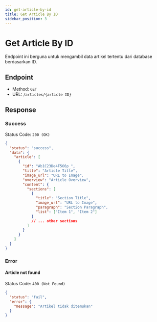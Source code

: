 ```yaml
---
id: get-article-by-id
title: Get Article By ID
sidebar_position: 3
---
```


# Get Article By ID

Endpoint ini berguna untuk mengambil data artikel tertentu dari database berdasarkan ID.

## Endpoint

- Method: `GET`
- URL: `/articles/{article ID}`

## Response

### Success

Status Code: `200 (OK)`

```json
{
  "status": "success",
  "data": {
    "article": [
      {
        "id": "Ab1C23De4F5O6p_",
        "title": "Article Title",
        "image_url": "URL to Image",
        "overview": "Article Overview",
        "content": {
          "sections": [
            {
              "title": "Section Title",
              "image_url": "URL to Image",
              "paragraph": "Section Paragraph",
              "list": ["Item 1", "Item 2"]
            }
            // ... other sections
          ]
        }
      }
    ]
  }
}
```

### Error

#### Article not found

Status Code: `400 (Not Found)`

```json
{
  "status": "fail",
  "error": {
    "message": "Artikel tidak ditemukan"
  }
}
```
